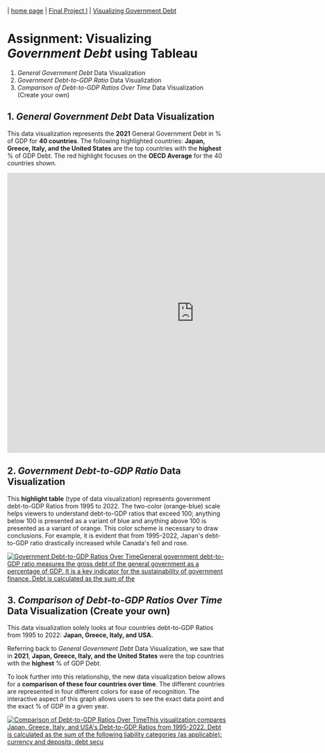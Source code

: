 | [home page](https://ellenasakai.github.io/sakaiportfolio/) |  [Final Project I](final-project-part-one) | [Visualizing Government Debt](governmentdebt)

# Assignment: Visualizing *Government Debt* using Tableau
  1. *General Government Debt* Data Visualization
  2. *Government Debt-to-GDP Ratio* Data Visualization
  3. *Comparison of Debt-to-GDP Ratios Over Time* Data Visualization (Create your own)


## 1. *General Government Debt* Data Visualization
This data visualization represents the **2021** General Government Debt in % of GDP for **40 countries**. The following highlighted countries: **Japan, Greece, Italy, and the United States** are the top countries with the **highest** % of GDP Debt. The red highlight focuses on the **OECD Average** for the 40 countries shown.

<iframe src="https://data.oecd.org/chart/7faB" width="860" height="645" style="border: 0" mozallowfullscreen="true" webkitallowfullscreen="true" allowfullscreen="true"><a href="https://data.oecd.org/chart/7faB" target="_blank">OECD Chart: General government debt, Total, % of GDP, Annual, 2021</a></iframe>

## 2. *Government Debt-to-GDP Ratio* Data Visualization
This **highlight table** (type of data visualization) represents government debt-to-GDP Ratios from 1995 to 2022. The two-color (orange-blue) scale  helps viewers to understand debt-to-GDP ratios that exceed 100; anything below 100 is presented as a variant of blue and anything above 100 is presented as a variant of orange. This color scheme is necessary to draw conclusions. For example, it is evident that from 1995-2022, Japan's debt-to-GDP ratio drastically increased while Canada's fell and rose.

<div class='tableauPlaceholder' id='viz1699411878882' style='position: relative'><noscript><a href='#'><img alt='Government Debt-to-GDP Ratios Over TimeGeneral government debt-to-GDP ratio measures the gross debt of the general government as a percentage of GDP. It is a key indicator for the sustainability of government finance. Debt is calculated as the sum of the ' src='https:&#47;&#47;public.tableau.com&#47;static&#47;images&#47;Ge&#47;GeneralGovernmentDebt&#47;Sheet1&#47;1_rss.png' style='border: none' /></a></noscript><object class='tableauViz'  style='display:none;'><param name='host_url' value='https%3A%2F%2Fpublic.tableau.com%2F' /> <param name='embed_code_version' value='3' /> <param name='site_root' value='' /><param name='name' value='GeneralGovernmentDebt&#47;Sheet1' /><param name='tabs' value='no' /><param name='toolbar' value='yes' /><param name='static_image' value='https:&#47;&#47;public.tableau.com&#47;static&#47;images&#47;Ge&#47;GeneralGovernmentDebt&#47;Sheet1&#47;1.png' /> <param name='animate_transition' value='yes' /><param name='display_static_image' value='yes' /><param name='display_spinner' value='yes' /><param name='display_overlay' value='yes' /><param name='display_count' value='yes' /><param name='language' value='en-US' /><param name='filter' value='publish=yes' /></object></div>                
<script type='text/javascript'>                   
  var divElement = document.getElementById('viz1699411878882');             
  var vizElement = divElement.getElementsByTagName('object')[0];         
  vizElement.style.width='100%';vizElement.style.height=(divElement.offsetWidth*0.75)+'px';       
  var scriptElement = document.createElement('script');                 
  scriptElement.src = 'https://public.tableau.com/javascripts/api/viz_v1.js';       
  vizElement.parentNode.insertBefore(scriptElement, vizElement);              
</script>

## 3. *Comparison of Debt-to-GDP Ratios Over Time* Data Visualization (Create your own)
This data visualization solely looks at four countries debt-to-GDP Ratios from 1995 to 2022: **Japan, Greece, Italy, and USA.** 

Referring back to *General Government Debt* Data Visualization, we saw that in **2021**, **Japan, Greece, Italy, and the United States** were the top countries with the **highest** % of GDP Debt. 

To look further into this relationship, the new data visualization below allows for a **comparison of these four countries over time**. The different countries are represented in four different colors for ease of recognition. The interactive aspect of this graph allows users to see the exact data point and the exact % of GDP in a given year.

<div class='tableauPlaceholder' id='viz1699411562331' style='position: relative'><noscript><a href='#'><img alt='Comparison of Debt-to-GDP Ratios Over TimeThis visualization compares Japan, Greece, Italy, and USA&#39;s Debt-to-GDP Ratios from 1995-2022. Debt is calculated as the sum of the following liability categories (as applicable): currency and deposits; debt secu ' src='https:&#47;&#47;public.tableau.com&#47;static&#47;images&#47;Co&#47;ComparisonofDebt-to-GDP&#47;Sheet1&#47;1_rss.png' style='border: none' /></a></noscript><object class='tableauViz'  style='display:none;'><param name='host_url' value='https%3A%2F%2Fpublic.tableau.com%2F' /> <param name='embed_code_version' value='3' /> <param name='site_root' value='' /><param name='name' value='ComparisonofDebt-to-GDP&#47;Sheet1' /><param name='tabs' value='no' /><param name='toolbar' value='yes' /><param name='static_image' value='https:&#47;&#47;public.tableau.com&#47;static&#47;images&#47;Co&#47;ComparisonofDebt-to-GDP&#47;Sheet1&#47;1.png' /> <param name='animate_transition' value='yes' /><param name='display_static_image' value='yes' /><param name='display_spinner' value='yes' /><param name='display_overlay' value='yes' /><param name='display_count' value='yes' /><param name='language' value='en-US' /><param name='filter' value='publish=yes' /></object></div>               
<script type='text/javascript'>                   
  var divElement = document.getElementById('viz1699411562331');              
  var vizElement = divElement.getElementsByTagName('object')[0];             
  vizElement.style.width='100%';vizElement.style.height=(divElement.offsetWidth*0.75)+'px';       
  var scriptElement = document.createElement('script');                  
  scriptElement.src = 'https://public.tableau.com/javascripts/api/viz_v1.js';         
  vizElement.parentNode.insertBefore(scriptElement, vizElement);              
</script>

